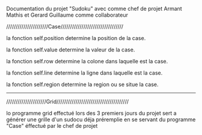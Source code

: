 Documentation du projet "Sudoku" avec comme chef de projet Armant Mathis et Gerard Guillaume comme collaborateur

//////////////////////Case/////////////////////////////////

la fonction self.position determine la position de la case.

la fonction self.value determine la valeur de la case.

la fonction self.row determine la colone dans laquelle est la case.

la fonction self.line determine la ligne dans laquelle est la case.

la fonction self.region determine la region ou se situe la case.

-------------------------------------------------------------------

/////////////////////Grid//////////////////////////////////////

lo programme grid effectué lors des 3 premiers jours du projet sert a générer une grille d'un sudocu déja préremplie en se servant du programme "Case" éffectué par le chef de projet

